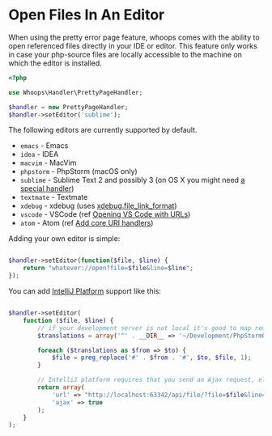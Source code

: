 # Open Files In An Editor

When using the pretty error page feature, whoops comes with the ability to
open referenced files directly in your IDE or editor.
This feature only works in case your php-source files are locally accessible to the machine on which the editor is installed.

```php
<?php

use Whoops\Handler\PrettyPageHandler;

$handler = new PrettyPageHandler;
$handler->setEditor('sublime');
```

The following editors are currently supported by default.

- `emacs`    - Emacs
- `idea`     - IDEA
- `macvim`   - MacVim
- `phpstorm` - PhpStorm (macOS only)
- `sublime`  - Sublime Text 2 and possibly 3 (on OS X you might need [a special handler](https://github.com/dhoulb/subl))
- `textmate` - Textmate
- `xdebug`   - xdebug (uses [xdebug.file_link_format](http://xdebug.org/docs/all_settings#file_link_format))
- `vscode`   - VSCode (ref [Opening VS Code with URLs](https://code.visualstudio.com/docs/editor/command-line#_opening-vs-code-with-urls))
- `atom`     - Atom (ref [Add core URI handlers](https://github.com/atom/atom/pull/15935))

Adding your own editor is simple:

```php

$handler->setEditor(function($file, $line) {
    return "whatever://open?file=$file&line=$line";
});

```

You can add [IntelliJ Platform](https://github.com/pinepain/PhpStormOpener#phpstormopener) support like this:
```php

$handler->setEditor(
    function ($file, $line) {
        // if your development server is not local it's good to map remote files to local
        $translations = array('^' . __DIR__ => '~/Development/PhpStormOpener'); // change to your path

        foreach ($translations as $from => $to) {
            $file = preg_replace('#' . $from . '#', $to, $file, 1);
        }

        // IntelliJ platform requires that you send an Ajax request, else the browser will quit the page
        return array(
            'url' => "http://localhost:63342/api/file/?file=$file&line=$line",
            'ajax' => true
        );
    }
);

```
